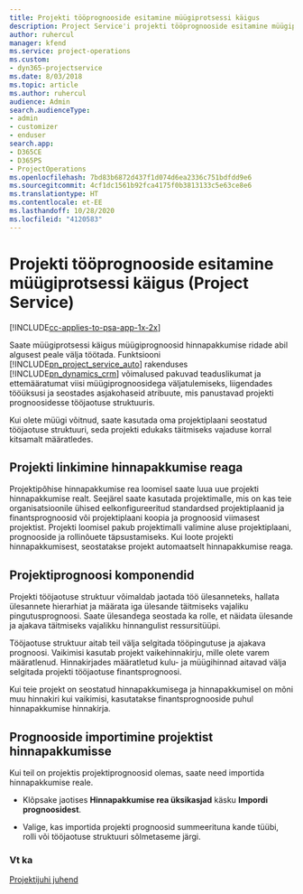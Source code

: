 ```yaml
---
title: Projekti tööprognooside esitamine müügiprotsessi käigus
description: Project Service'i projekti tööprognooside esitamine müügiprotsessi käigus
author: ruhercul
manager: kfend
ms.service: project-operations
ms.custom:
- dyn365-projectservice
ms.date: 8/03/2018
ms.topic: article
ms.author: ruhercul
audience: Admin
search.audienceType:
- admin
- customizer
- enduser
search.app:
- D365CE
- D365PS
- ProjectOperations
ms.openlocfilehash: 7bd83b6872d437f1d074d6ea2336c751bdfdd9e6
ms.sourcegitcommit: 4cf1dc1561b92fca4175f0b3813133c5e63ce8e6
ms.translationtype: HT
ms.contentlocale: et-EE
ms.lasthandoff: 10/28/2020
ms.locfileid: "4120583"
---
```

# <a name="provide-work-estimates-for-a-project-during-the-sales-process-project-service"></a>Projekti tööprognooside esitamine müügiprotsessi käigus (Project Service)

[!INCLUDE[cc-applies-to-psa-app-1x-2x](../includes/cc-applies-to-psa-app-1x-2x.md)]

Saate müügiprotsessi käigus müügiprognoosid hinnapakkumise ridade abil algusest peale välja töötada. Funktsiooni [!INCLUDE[pn_project_service_auto](../includes/pn-project-service-auto.md)] rakenduses [!INCLUDE[pn_dynamics_crm](../includes/pn-dynamics-crm.md)] võimalused pakuvad teaduslikumat ja ettemääratumat viisi müügiprognoosidega väljatulemiseks, liigendades tööüksusi ja seostades asjakohaseid atribuute, mis panustavad projekti prognoosidesse tööjaotuse struktuuris.  
  
 Kui olete müügi võitnud, saate kasutada oma projektiplaani seostatud tööjaotuse struktuuri, seda projekti edukaks täitmiseks vajaduse korral kitsamalt määratledes.  
  
## <a name="link-a-project-to-a-quote-line"></a>Projekti linkimine hinnapakkumise reaga  
 Projektipõhise hinnapakkumise rea loomisel saate luua uue projekti hinnapakkumise realt. Seejärel saate kasutada projektimalle, mis on kas teie organisatsioonile ühised eelkonfigureeritud standardsed projektiplaanid ja finantsprognoosid või projektiplaani koopia ja prognoosid viimasest projektist. Projekti loomisel pakub projektimalli valimine aluse projektiplaani, prognooside ja rollinõuete täpsustamiseks. Kui loote projekti hinnapakkumisest, seostatakse projekt automaatselt hinnapakkumise reaga.  
  
## <a name="project-estimate-components"></a>Projektiprognoosi komponendid  
 Projekti tööjaotuse struktuur võimaldab jaotada töö ülesanneteks, hallata ülesannete hierarhiat ja määrata iga ülesande täitmiseks vajaliku pingutusprognoosi. Saate ülesandega seostada ka rolle, et näidata ülesande ja ajakava täitmiseks vajalikku hinnangulist ressursitüüpi.  
  
 Tööjaotuse struktuur aitab teil välja selgitada tööpingutuse ja ajakava prognoosi. Vaikimisi kasutab projekt vaikehinnakirju, mille olete varem määratlenud. Hinnakirjades määratletud kulu- ja müügihinnad aitavad välja selgitada projekti tööjaotuse finantsprognoosi.  
  
 Kui teie projekt on seostatud hinnapakkumisega ja hinnapakkumisel on mõni muu hinnakiri kui vaikimisi, kasutatakse finantsprognooside puhul hinnapakkumise hinnakirja.  
  
## <a name="import-estimates-from-a-project-into-a-quote"></a>Prognooside importimine projektist hinnapakkumisse  
 Kui teil on projektis projektiprognoosid olemas, saate need importida hinnapakkumise reale.  
  
-   Klõpsake jaotises **Hinnapakkumise rea üksikasjad** käsku **Impordi prognoosidest**. 

-   Valige, kas importida projekti prognoosid summeerituna kande tüübi, rolli või tööjaotuse struktuuri sõlmetaseme järgi.  
  
### <a name="see-also"></a>Vt ka  
 [Projektijuhi juhend](../psa/project-manager-guide.md)
